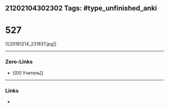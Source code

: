 21202104302302
Tags: #type_unfinished_anki 
---
# 527

![[20181214_231837.jpg]]

---
### Zero-Links
- [[00 Учитель]]
---
### Links
-
